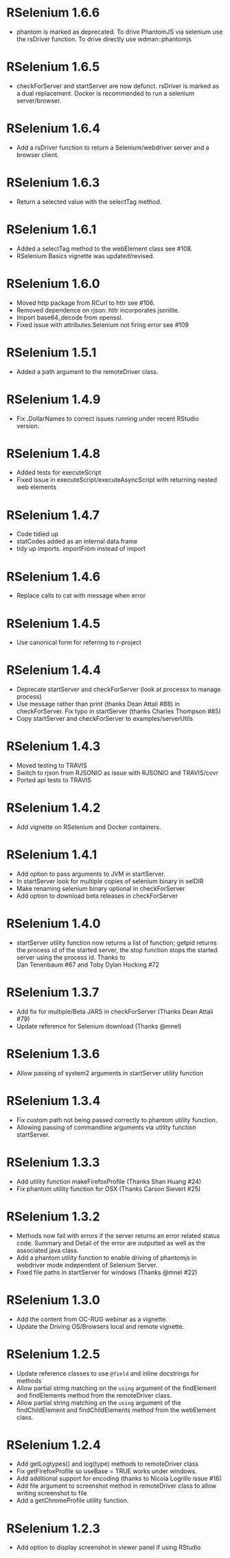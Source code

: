 # RSelenium 1.6.6
* phantom is marked as deprecated. To drive PhantomJS via selenium use the
  rsDriver function. To drive directly use wdman::phantomjs

# RSelenium 1.6.5
* checkForServer and startServer are now defunct. rsDriver is marked as a
  dual replacement. Docker is recommended to run a selenium server/browser.

# RSelenium 1.6.4
* Add a rsDriver function to return a Selenium/webdriver server and a 
  browser client.

# RSelenium 1.6.3
* Return a selected value with the selectTag method.

# RSelenium 1.6.1
* Added a selectTag method to the webElement class see #108.
* RSelenium Basics vignette was updated/revised.

# RSelenium 1.6.0
* Moved http package from RCurl to httr see #106.
* Removed dependence on rjson. httr incorporates jsonlite.
* Import base64_decode from openssl.
* Fixed issue with attributes.Selenium not firing error see #109

# RSelenium 1.5.1
* Added a path argument to the remoteDriver class.

# RSelenium 1.4.9
* Fix .DollarNames to correct issues running under recent RStudio version.

# RSelenium 1.4.8
* Added tests for executeScript
* Fixed issue in executeScript/executeAsyncScript with returning nested
    web elements

# RSelenium 1.4.7
* Code tidied up
* statCodes added as an internal data.frame
* tidy up imports. importFrom instead of import

# RSelenium 1.4.6
* Replace calls to cat with message when error

# RSelenium 1.4.5
* Use canonical form for referring to r-project

# RSelenium 1.4.4
* Deprecate startServer and checkForServer (look at processx to manage process)
* Use message rather than print (thanks Dean Attali #88) in checkForServer. Fix typo in startServer (thanks Charles Thompson #85)
* Copy startServer and checkForServer to examples/serverUtils 

# RSelenium 1.4.3
* Moved testing to TRAVIS
* Switch to rjson from RJSONIO as issue with RJSONIO and TRAVIS/covr
* Ported api tests to TRAVIS

# RSelenium 1.4.2
* Add vignette on RSelenium and Docker containers.

# RSelenium 1.4.1
* Add option to pass arguments to JVM in startServer.
* In startServer look for multiple copies of selenium binary in selDIR 
* Make renaming selenium binary optional in checkForServer
* Add option to download beta releases in checkForServer

# RSelenium 1.4.0
* startServer utility function now returns a list of function; getpid returns the process id of the
  started server, the stop function stops the started server using the process id. Thanks to  
  Dan Tenenbaum #67 and Toby Dylan Hocking #72

# RSelenium 1.3.7
* Add fix for multiple/Beta JARS in checkForServer (Thanks Dean Attali #79)
* Update reference for Selenium download (Thanks @mnel)

# RSelenium 1.3.6
* Allow passing of system2 arguments in startServer utility function

# RSelenium 1.3.4
* Fix custom path not being passed correctly to phantom utility function.
* Allowing passing of commandline arguments via utility function startServer.

# RSelenium 1.3.3
* Add utility function makeFirefoxProfile (Thanks Shan Huang #24)
* Fix phantom utility function for OSX (Thanks Carson Sievert #25)

# RSelenium 1.3.2
* Methods now fail with errors if the server returns an error related status code. Summary and Detail of the error are outputted as well as the associated java class.
* Add a phantom utility function to enable driving of phantomjs in webdriver mode independent of Selenium Server.
* Fixed file paths in startServer for windows (Thanks @mnel #22)

# RSelenium 1.3.0
* Add the content from OC-RUG webinar as a vignette.
* Update the Driving OS/Browsers local and remote vignette.

# RSelenium 1.2.5

* Update reference classes to use `@field` and inline docstrings for methods
* Allow partial string matching on the `using` argument of the findElement and findElements method from the remoteDriver class.
* Allow partial string matching on the `using` argument of the findChildElement and findChildElements method from the webElement class.

# RSelenium 1.2.4

* Add getLogtypes() and log(type) methods to remoteDriver class
* Fix getFirefoxProfile so useBase = TRUE works under windows.
* Add additional support for encoding (thanks to Nicola Logrillo issue #16)
* Add file argument to screenshot method in remoteDriver class to allow writing screenshot to file
* Add a getChromeProfile utility function.

# RSelenium 1.2.3

* Add option to display screenshot in viewer panel if using RStudio

